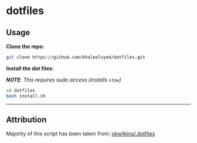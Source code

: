 # dotfiles

## Usage

**Clone the repo**:

```bash
git clone https://github.com/khaleelsyed/dotfiles.git
```

**Install the dot files**:

_**NOTE**: This requires sudo access (installs `stow`)_

```bash
cd dotfiles
bash install.sh
```

-----

## Attribution

Majority of this script has been taken from: [okwilkins/.dotfiles](https://github.com/okwilkins/.dotfiles)
